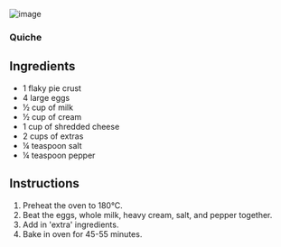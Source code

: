 ![image](/docs/assets/images/recipes/quiche.png)
### Quiche

## Ingredients
* 1 flaky pie crust
* 4 large eggs
* ½ cup of milk
* ½ cup of cream
* 1 cup of shredded cheese
* 2 cups of extras
* ¼ teaspoon salt
* ¼ teaspoon pepper

## Instructions
1. Preheat the oven to 180°C.
2. Beat the eggs, whole milk, heavy cream, salt, and pepper together.
3. Add in 'extra' ingredients.
4. Bake in oven for 45-55 minutes.
